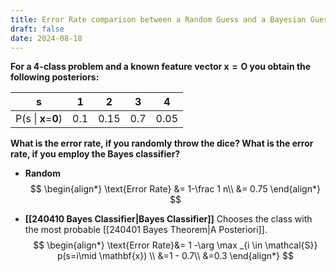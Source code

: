 ```yaml
---
title: Error Rate comparison between a Random Guess and a Bayesian Guess
draft: false
date: 2024-08-18
---
```


**For a 4-class problem and a known feature vector $\mathbf{x}=\mathbf{O}$ you obtain the following posteriors:**

| s                   | 1   | 2    | 3   | 4    |
| ------------------- | --- | ---- | --- | ---- |
| P(s \| **x**=**0**) | 0.1 | 0.15 | 0.7 | 0.05 |

**What is the error rate, if you randomly throw the dice? What is the error rate, if you employ the Bayes classifier?**

- **Random**
$$
\begin{align*}
\text{Error Rate} &= 1-\frac 1 n\\
&= 0.75
\end{align*}
$$

- **[[240410 Bayes Classifier|Bayes Classifier]]** Chooses the class with the most probable [[240401 Bayes Theorem|A Posteriori]]. 
$$
\begin{align*}
\text{Error Rate}&= 1 -\arg \max _{i \in \mathcal{S}} p(s=i\mid \mathbf{x}) \\
&=1 - 0.7\\
&=0.3
\end{align*}
$$


 





